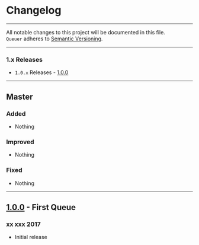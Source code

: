 Changelog
=========

---

All notable changes to this project will be documented in this file.<br>
`Queuer` adheres to [Semantic Versioning](http://semver.org/).

---

### 1.x Releases
- `1.0.x` Releases - [1.0.0](#100---first-queue)

---

## Master
### Added
- Nothing

### Improved
- Nothing

### Fixed
- Nothing

---

## [1.0.0](https://github.com/FabrizioBrancati/Queuer/releases/tag/v1.0.0) - First Queue
### xx xxx 2017
- Initial release
